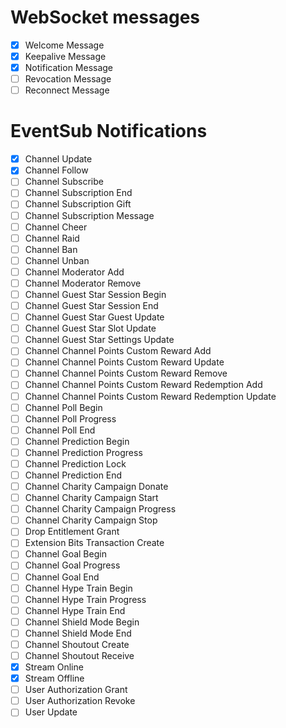 # WebSocket messages

- [x] Welcome Message
- [x] Keepalive Message
- [x] Notification Message
- [ ] Revocation Message
- [ ] Reconnect Message

# EventSub Notifications

- [x] Channel Update
- [x] Channel Follow
- [ ] Channel Subscribe
- [ ] Channel Subscription End
- [ ] Channel Subscription Gift
- [ ] Channel Subscription Message
- [ ] Channel Cheer
- [ ] Channel Raid
- [ ] Channel Ban
- [ ] Channel Unban
- [ ] Channel Moderator Add
- [ ] Channel Moderator Remove
- [ ] Channel Guest Star Session Begin
- [ ] Channel Guest Star Session End
- [ ] Channel Guest Star Guest Update
- [ ] Channel Guest Star Slot Update
- [ ] Channel Guest Star Settings Update
- [ ] Channel Channel Points Custom Reward Add
- [ ] Channel Channel Points Custom Reward Update
- [ ] Channel Channel Points Custom Reward Remove
- [ ] Channel Channel Points Custom Reward Redemption Add
- [ ] Channel Channel Points Custom Reward Redemption Update
- [ ] Channel Poll Begin
- [ ] Channel Poll Progress
- [ ] Channel Poll End
- [ ] Channel Prediction Begin
- [ ] Channel Prediction Progress
- [ ] Channel Prediction Lock
- [ ] Channel Prediction End
- [ ] Channel Charity Campaign Donate
- [ ] Channel Charity Campaign Start
- [ ] Channel Charity Campaign Progress
- [ ] Channel Charity Campaign Stop
- [ ] Drop Entitlement Grant
- [ ] Extension Bits Transaction Create
- [ ] Channel Goal Begin
- [ ] Channel Goal Progress
- [ ] Channel Goal End
- [ ] Channel Hype Train Begin
- [ ] Channel Hype Train Progress
- [ ] Channel Hype Train End
- [ ] Channel Shield Mode Begin
- [ ] Channel Shield Mode End
- [ ] Channel Shoutout Create
- [ ] Channel Shoutout Receive
- [x] Stream Online
- [x] Stream Offline
- [ ] User Authorization Grant
- [ ] User Authorization Revoke
- [ ] User Update
